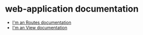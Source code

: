 # web-application documentation

* [I'm an Routes documentation](https://github.com/RFreij/boilerplates/blob/master/web-application/documentation/Routes.md "Routes documentation")
* [I'm an View documentation](https://github.com/RFreij/boilerplates/blob/master/web-application/documentation/View.md "View documentation")
